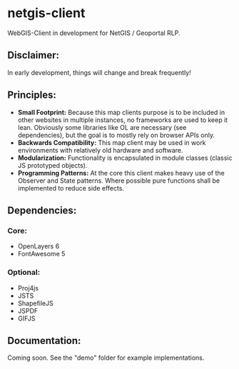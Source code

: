 # netgis-client
WebGIS-Client in development for NetGIS / Geoportal RLP.

## Disclaimer:
In early development, things will change and break frequently!

## Principles:
- **Small Footprint:** Because this map clients purpose is to be included in other websites in multiple instances, no frameworks are used to keep it lean. Obviously some libraries like OL are necessary (see dependencies), but the goal is to mostly rely on browser APIs only.
- **Backwards Compatibility:** This map client may be used in work environments with relatively old hardware and software.
- **Modularization:** Functionality is encapsulated in module classes (classic JS prototyped objects).
- **Programming Patterns:** At the core this client makes heavy use of the Observer and State patterns. Where possible pure functions shall be implemented to reduce side effects.

## Dependencies:
### Core:
- OpenLayers 6
- FontAwesome 5

### Optional:
- Proj4js
- JSTS
- ShapefileJS
- JSPDF
- GIFJS

## Documentation:
Coming soon. See the "demo" folder for example implementations.
